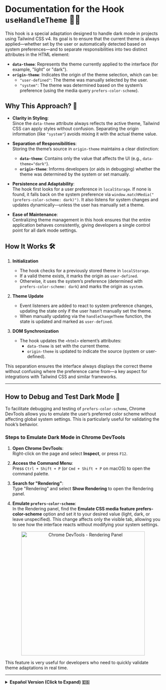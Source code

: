 # Documentation for the Hook `useHandleTheme` 🌙💡

This hook is a special adaptation designed to handle dark mode in projects using Tailwind CSS v4. Its goal is to ensure that the current theme is always applied—whether set by the user or automatically detected based on system preferences—and to separate responsibilities into two distinct attributes in the HTML element:

- **`data-theme`**: Represents the theme currently applied to the interface (for example, "light" or "dark").
- **`origin-theme`**: Indicates the origin of the theme selection, which can be:
  - `"user-defined"`: The theme was manually selected by the user.
  - `"system"`: The theme was determined based on the system’s preference (using the media query `prefers-color-scheme`).

## Why This Approach? 🤔

- **Clarity in Styling**:  
  Since the `data-theme` attribute always reflects the active theme, Tailwind CSS can apply styles without confusion. Separating the origin information (like `"system"`) avoids mixing it with the actual theme value.

- **Separation of Responsibilities**:  
  Storing the theme’s source in `origin-theme` maintains a clear distinction:
  - **`data-theme`**: Contains only the value that affects the UI (e.g., `data-theme="dark"`).
  - **`origin-theme`**: Informs developers (or aids in debugging) whether the theme was determined by the system or set manually.

- **Persistence and Adaptability**:  
  The hook first looks for a user preference in `localStorage`. If none is found, it falls back on the system preference via `window.matchMedia("(prefers-color-scheme: dark)")`. It also listens for system changes and updates dynamically—unless the user has manually set a theme.

- **Ease of Maintenance**:  
  Centralizing theme management in this hook ensures that the entire application behaves consistently, giving developers a single control point for all dark mode settings.

## How It Works 🛠️

1. **Initialization**

   - The hook checks for a previously stored theme in `localStorage`.
   - If a valid theme exists, it marks the origin as `user-defined`.
   - Otherwise, it uses the system’s preference (determined with `prefers-color-scheme: dark`) and marks the origin as `system`.

2. **Theme Update**

   - Event listeners are added to react to system preference changes, updating the state only if the user hasn’t manually set the theme.
   - When manually updating via the `handleChangeTheme` function, the state is updated and marked as `user-defined`.

3. **DOM Synchronization**

   - The hook updates the `<html>` element’s attributes:
     - `data-theme` is set with the current theme.
     - `origin-theme` is updated to indicate the source (system or user-defined).

This separation ensures the interface always displays the correct theme without confusing where the preference came from—a key aspect for integrations with Tailwind CSS and similar frameworks.

---

## How to Debug and Test Dark Mode 🐞

To facilitate debugging and testing of `prefers-color-scheme`, Chrome DevTools allows you to emulate the user’s preferred color scheme without affecting global system settings. This is particularly useful for validating the hook’s behavior.

### Steps to Emulate Dark Mode in Chrome DevTools

1. **Open Chrome DevTools**:  
   Right-click on the page and select **Inspect**, or press `F12`.

2. **Access the Command Menu**:  
   Press `Ctrl + Shift + P` (or `Cmd + Shift + P` on macOS) to open the command palette.

3. **Search for "Rendering"**:  
   Type "Rendering" and select **Show Rendering** to open the Rendering panel.

4. **Emulate `prefers-color-scheme`**:  
   In the Rendering panel, find the **Emulate CSS media feature prefers-color-scheme** option and set it to your desired value (light, dark, or leave unspecified). This change affects only the visible tab, allowing you to see how the interface reacts without modifying your system settings.

<div align="center">
  <img src="https://github.com/user-attachments/assets/1a5c6b01-b349-4f24-8824-a4774567e059" alt="Chrome DevTools - Rendering Panel" width="400px" />
</div>

This feature is very useful for developers who need to quickly validate theme adaptations in real time.

---

<details>
  <summary><strong>Español Version (Click to Expand) 🇪🇸</strong></summary>

```markdown
# Documentación del Hook `useHandleTheme` 🌙💡

Este hook es una adaptación especial para el manejo de dark mode en proyectos que utilizan Tailwind CSS v4. Su objetivo es asegurar que siempre se aplique el tema actual, ya sea definido por el usuario o detectado automáticamente a partir de la preferencia del sistema, y separar las responsabilidades en dos atributos distintos en el elemento HTML:

- **`data-theme`**: Representa el tema actualmente aplicado en la interfaz (por ejemplo, "light" o "dark").
- **`origin-theme`**: Indica el origen de la elección del tema, pudiendo ser:
  - `"user-defined"`: El tema fue seleccionado manualmente por el usuario.
  - `"system"`: El tema se determinó en base a la preferencia del sistema (mediante el media query `prefers-color-scheme`).

## ¿Por Qué Este Enfoque? 🤔

- **Claridad en la Aplicación de Estilos**:  
  Gracias a que el atributo `data-theme` siempre muestra el tema actual, Tailwind CSS puede aplicar los estilos correspondientes sin confusión. No se superpone la información de origen (como `"system"`) en `data-theme`, lo que podría resultar confuso.

- **Separación de Responsabilidades**:  
  Al almacenar el origen del tema en `origin-theme`, se mantiene una distinción clara:
  
  - **`data-theme`**: Solo contiene el valor real que afecta la UI (por ejemplo, `data-theme="dark"`).
  - **`origin-theme`**: Informa al desarrollador o para fines de debugging si el tema se estableció por el sistema o fue elegido por el usuario.
  
- **Persistencia y Adaptabilidad**:  
  El hook primero intenta obtener la preferencia del usuario desde `localStorage`. Si no existe, se utiliza la preferencia del sistema mediante `window.matchMedia("(prefers-color-scheme: dark)")`. Además, se suscribe a los cambios del sistema y actualiza el estado dinámicamente (si el usuario no ha definido manualmente un tema).

- **Facilidad de Mantenimiento**:  
  Al centralizar la lógica de gestión de temas en este hook, se garantiza que toda la aplicación se comporte de forma consistente. El desarrollador cuenta con un único punto de control para manejar y actualizar la configuración de dark mode.

## Resumen del Funcionamiento 🛠️

1. **Inicialización**

   - Se busca un tema previamente almacenado en `localStorage`.
   - Si existe y es válido, se marca el origen como `user-defined`.
   - Si no, se utiliza la preferencia del sistema (determinada con `prefers-color-scheme: dark`) y se marca el origen como `system`.

2. **Actualización del Tema**

   - Se añaden event listeners para reaccionar a los cambios en la preferencia del sistema, actualizando el estado _sólo_ si el usuario no ha definido manualmente el tema.
   - Al cambiar manualmente el tema mediante el método `handleChangeTheme`, se actualiza el estado y se define el origen como `user-defined`.

3. **Sincronización con el DOM**

   - El hook actualiza los atributos del elemento `<html>`:
     - `data-theme` se configura con el tema actual.
     - `origin-theme` se configura con el origen de la elección (system o user-defined).

Esta separación garantiza que la interfaz siempre muestre el tema correcto sin confundir la fuente de la preferencia, lo que es fundamental para integraciones con Tailwind CSS y otros frameworks que dependen del atributo `data-theme`.

---

## Cómo Depurar y Probar el Modo Oscuro 🐞

Para facilitar la depuración y pruebas relacionadas con `prefers-color-scheme`, Chrome DevTools permite emular el esquema de colores preferido por el usuario sin afectar la configuración global del sistema operativo. Esto es especialmente útil para validar el comportamiento del hook `useHandleTheme`.

### Pasos para Emular el Modo Oscuro en Chrome DevTools

1. **Abre Chrome DevTools**:  
   Puedes hacerlo haciendo clic derecho en la página y seleccionando **Inspeccionar** o usando la combinación `F12`.

2. **Accede al Menú Comandos**:  
   Pulsa `Ctrl + Shift + P` (o `Cmd + Shift + P` en macOS) para abrir la paleta de comandos.

3. **Escribe "Rendering" y Selecciona "Show Rendering"**:  
   Esto abrirá el panel de Rendering en DevTools.

4. **Configura la Emulación de `prefers-color-scheme`**:  
   En el panel Rendering, busca la opción **Emulate CSS media feature prefers-color-scheme** y cámbiala al valor deseado (light, dark o dejar sin especificar). Esto afectará únicamente a la pestaña visible, permitiéndote ver cómo reacciona la interfaz sin modificar la configuración global.

<div align="center">
  <img src="https://github.com/user-attachments/assets/1a5c6b01-b349-4f24-8824-a4774567e059" alt="Chrome DevTools - Panel Rendering" width="400px" />
</div>

Esta funcionalidad es muy útil para desarrolladores que necesitan validar la adaptación del tema en tiempo real de forma rápida.

---
```

</details>